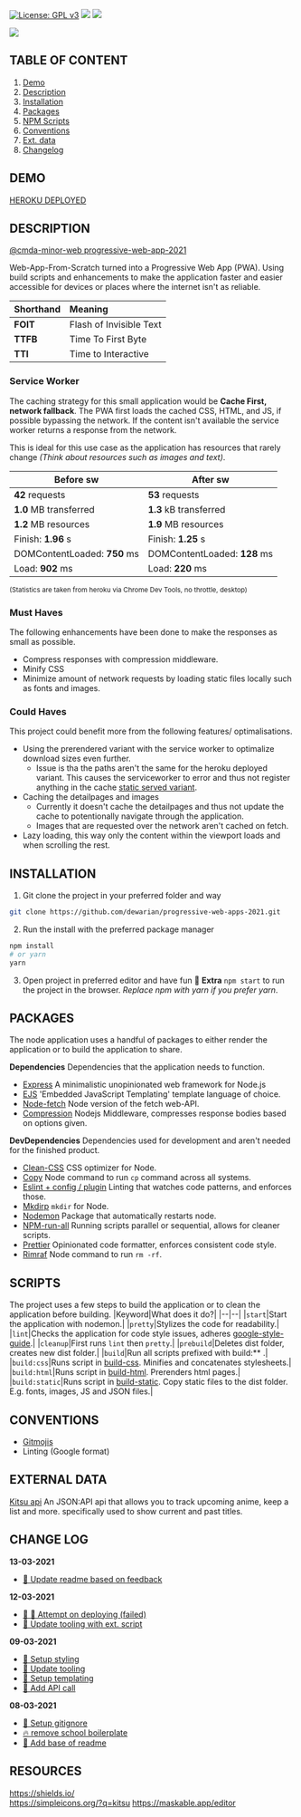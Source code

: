 [![License: GPL v3](https://img.shields.io/badge/License-GPLv3-blue.svg?style=flat-square)](https://www.gnu.org/licenses/gpl-3.0) [![](https://img.shields.io/badge/gitmoji-%20😜%20😍-FFDD67.svg?style=flat-square)](https://gitmoji.dev) [![](https://img.shields.io/badge/KITSU-hello-orange?style=flat-square&logo=Kitsu)](https://kitsu.docs.apiary.io/#)

![](https://miro.medium.com/max/2800/1*K_GsJOj3T2ATvSVtT-YWEA.png)

## TABLE OF CONTENT

1. [Demo](#demo)
1. [Description](#description)
1. [Installation](#installation)
1. [Packages](#packages)
1. [NPM Scripts](#scripts)
1. [Conventions](#conventions)
1. [Ext. data](#external-data)
1. [Changelog](#change-log)

## DEMO

[HEROKU DEPLOYED](https://progressive-web-apps-2021.herokuapp.com/)

## DESCRIPTION

[@cmda-minor-web progressive-web-app-2021](https://github.com/cmda-minor-web/progressive-web-apps-2021)

Web-App-From-Scratch turned into a Progressive Web App (PWA). Using build scripts and enhancements to make the application faster and easier accessible for devices or places where the internet isn't as reliable.

| Shorthand | Meaning                 |
| :-------- | :---------------------- |
| **FOIT**  | Flash of Invisible Text |
| **TTFB**  | Time To First Byte      |
| **TTI**   | Time to Interactive     |

### Service Worker

The caching strategy for this small application would be **Cache First, network fallback**. The PWA first loads the cached CSS, HTML, and JS, if possible bypassing the network. If the content isn't available the service worker returns a response from the network.

This is ideal for this use case as the application has resources that rarely change _(Think about resources such as images and text)_.

| Before sw                    | After sw                     |
| ---------------------------- | ---------------------------- |
| **42** requests              | **53** requests              |
| **1.0** MB transferred       | **1.3** kB transferred       |
| **1.2** MB resources         | **1.9** MB resources         |
| Finish: **1.96** s           | Finish: **1.25** s           |
| DOMContentLoaded: **750** ms | DOMContentLoaded: **128** ms |
| Load: **902** ms             | Load: **220** ms             |

<sub>(Statistics are taken from heroku via Chrome Dev Tools, no throttle, desktop)</sub>

### Must Haves

The following enhancements have been done to make the responses as small as possible.

- Compress responses with compression middleware.
- Minify CSS
- Minimize amount of network requests by loading static files locally such as fonts and images.

### Could Haves

This project could benefit more from the following features/ optimalisations.

- Using the prerendered variant with the service worker to optimalize download sizes even further.
  - Issue is tha the paths aren't the same for the heroku deployed variant. This causes the serviceworker to error and thus not register anything in the cache [static served variant](https://progressive-web-apps-2021-one.vercel.app/).
- Caching the detailpages and images
  - Currently it doesn't cache the detailpages and thus not update the cache to potentionally navigate through the application.
  - Images that are requested over the network aren't cached on fetch.
- Lazy loading, this way only the content within the viewport loads and when scrolling the rest.

## INSTALLATION

1. Git clone the project in your preferred folder and way

```ZSH
git clone https://github.com/dewarian/progressive-web-apps-2021.git
```

2. Run the install with the preferred package manager

```ZSH
npm install
# or yarn
yarn
```

3. Open project in preferred editor and have fun 🎉
   **Extra** `npm start` to run the project in the browser.
   _Replace npm with yarn if you prefer yarn_.

## PACKAGES

The node application uses a handful of packages to either render the application or to build the application to share.

**Dependencies**
Dependencies that the application needs to function.

- [Express](http://expressjs.com/) A minimalistic unopinionated web framework for Node.js
- [EJS](https://ejs.co/) 'Embedded JavaScript Templating' template language of choice.
- [Node-fetch]() Node version of the fetch web-API.
- [Compression](https://www.npmjs.com/package/compression) Nodejs Middleware, compresses response bodies based on options given.

**DevDependencies**
Dependencies used for development and aren't needed for the finished product.

- [Clean-CSS](https://www.npmjs.com/package/clean-css) CSS optimizer for Node.
- [Copy](https://www.npmjs.com/package/copy) Node command to run `cp` command across all systems.
- [Eslint + config / plugin](https://github.com/eslint/eslint) Linting that watches code patterns, and enforces those.
- [Mkdirp](https://www.npmjs.com/package/mkdirp) `mkdir` for Node.
- [Nodemon](https://www.npmjs.com/package/nodemon) Package that automatically restarts node.
- [NPM-run-all](https://www.npmjs.com/package/npm-run-all) Running scripts parallel or sequential, allows for cleaner scripts.
- [Prettier](https://github.com/prettier/prettier) Opinionated code formatter, enforces consistent code style.
- [Rimraf](https://www.npmjs.com/package/rimraf) Node command to run `rm -rf`.

## SCRIPTS

The project uses a few steps to build the application or to clean the application before building.
|Keyword|What does it do?|
|--|--|
|`start`|Start the application with nodemon.|
|`pretty`|Stylizes the code for readability.|
|`lint`|Checks the application for code style issues, adheres [google-style-guide](https://google.github.io/styleguide/jsguide.html).|
|`cleanup`|First runs `lint` then `pretty`.|
|`prebuild`|Deletes dist folder, creates new dist folder.|
|`build`|Run all scripts prefixed with build:\*\* .|
|`build:css`|Runs script in [build-css](https://github.com/dewarian/progressive-web-apps-2021/blob/master/scripts/build-css.js). Minifies and concatenates stylesheets.|
|`build:html`|Runs script in [build-html](https://github.com/dewarian/progressive-web-apps-2021/blob/master/scripts/build-html.js). Prerenders html pages.|
|`build:static`|Runs script in [build-static](https://github.com/dewarian/progressive-web-apps-2021/blob/master/scripts/build-static.js). Copy static files to the dist folder. E.g. fonts, images, JS and JSON files.|

## CONVENTIONS

- [Gitmojis](https://gitmoji.dev/)
- Linting (Google format)

## EXTERNAL DATA

[Kitsu api](https://kitsu.docs.apiary.io/) An JSON:API api that allows you to track upcoming anime, keep a list and more. specifically used to show current and past titles.

## CHANGE LOG

**13-03-2021**

- [:memo: Update readme based on feedback](https://github.com/dewarian/progressive-web-apps-2021/commit/22c48f2f7061ce916967437ca1173a0617370d7a)

**12-03-2021**

- [:rocket: :poop: Attempt on deploying (failed)]()
- [:wrench: Update tooling with ext. script](https://github.com/dewarian/progressive-web-apps-2021/commit/7c0a915fe29f321d3d589df83293c041d684369e)

**09-03-2021**

- [:lipstick: Setup styling](https://github.com/dewarian/progressive-web-apps-2021/commit/312b4c04809b5621dabf046acaa7473b0b4a36fa)
- [:wrench: Update tooling](https://github.com/dewarian/progressive-web-apps-2021/commit/cb42c32c6d39c240f139f40d1fe639bcf22a3998)
- [:bento: Setup templating](https://github.com/dewarian/progressive-web-apps-2021/commit/588e08a92d62f47d6d9c1083144d4f121ae2086c)
- [:poop: Add API call](https://github.com/dewarian/progressive-web-apps-2021/commit/0561afd1fcb7bf6aaae7e0c84c2a50f2f9f9a149)

**08-03-2021**

- [:see_no_evil: Setup gitignore](https://github.com/dewarian/progressive-web-apps-2021/commit/a53aff9d139808daf73cb38509354b0de364a469)
- [:fire: remove school boilerplate](https://github.com/dewarian/progressive-web-apps-2021/commit/65f5d11e9511ec301fcfb136f176d1e1238c9ed8)
- [:memo: Add base of readme](https://github.com/dewarian/progressive-web-apps-2021/commit/206aa586f8ef8ed85192f86f9017b384c0b34699)

## RESOURCES

https://shields.io/  
https://simpleicons.org/?q=kitsu
https://maskable.app/editor
